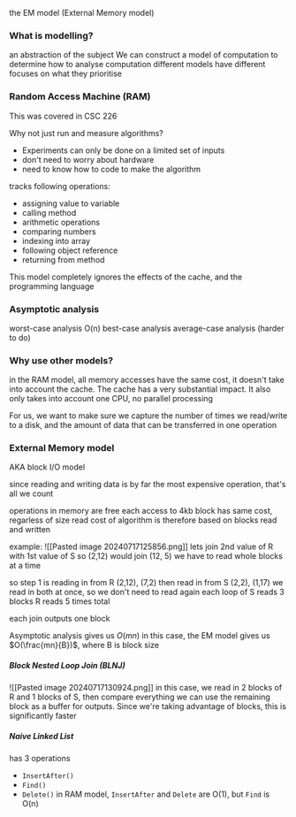 the EM model (External Memory model)

### What is modelling?
an abstraction of the subject
We can construct a model of computation to determine how to analyse computation
different models have different focuses on what they prioritise

### Random Access Machine (RAM)
This was covered in CSC 226

Why not just run and measure algorithms?
- Experiments can only be done on a limited set of inputs
- don't need to worry about hardware
- need to know how to code to make the algorithm

tracks following operations:
- assigning value to variable
- calling  method
- arithmetic operations
- comparing numbers
- indexing into array
- following object reference
- returning from method

This model completely ignores the effects of the cache, and the programming language

### Asymptotic analysis
worst-case analysis O(n)
best-case analysis 
average-case analysis (harder to do)

### Why use other models?
in the RAM model, all memory accesses have the same cost, it doesn't take into account the cache. The cache has a very substantial impact. It also only takes into account one CPU, no parallel processing

For us, we want to make sure we capture the number of times we read/write to a disk, and the amount of data that can be transferred in one operation
### External Memory model
AKA block I/O model

since reading and writing data is by far the most expensive operation, that's all we count

operations in memory are free
each access to 4kb block has same cost, regarless of size read
cost of algorithm is therefore based on blocks read and written

example:
![[Pasted image 20240717125856.png]]
lets join 2nd value of R with 1st value of S
so (2,12) would join (12, 5)
we have to read whole blocks at a time

so step 1 is reading in from R (2,12), (7,2)
then read in from S (2,2), (1,17)
we read in both at once, so we don't need to read again
each loop of S reads 3 blocks
R reads 5 times total

each join outputs one block

Asymptotic analysis gives us $O(mn)$
in this case, the EM model gives us $O(\frac{mn}{B})$, where B is block size

##### Block Nested Loop Join (BLNJ)

![[Pasted image 20240717130924.png]]
in this case, we read in 2 blocks of R and 1 blocks of S, then compare everything
we can use the remaining block as a buffer for outputs.
Since we're taking advantage of blocks, this is significantly faster

##### Naive Linked List
has 3 operations
- `InsertAfter()`
- `Find()`
- `Delete()`
in RAM model, `InsertAfter` and `Delete` are O(1), but `Find` is O(n)